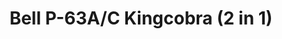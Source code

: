 ---
layout: product
title: "Bell P-63A/C Kingcobra (2 in 1)"
price: "2700" 
desc: "1/144 Maketa"
img_path: "/assets/img/DORAW14401.jpg"
brand: "N/A"
available: false
special_offer: false
new: false
soon: false
cat: "010000"
subcat: "012000"
subsubcat: "0N/A"
sifra: "DORAW14401"
popular: false
---